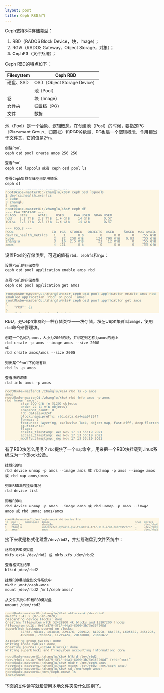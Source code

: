 ```yaml
---
layout: post
title: Ceph RBD入门
---
```


Ceph支持3种存储类型：

1. RBD（RADOS Block Device，块，Image）；
2. RGW（RADOS Gateway，Object Storage，对象）；
3. CephFS（文件系统）；

Ceph RBD的特点如下：

| Filesystem | Ceph RBD                     |
| ---------- | ---------------------------- |
| 硬盘、SSD  | OSD（Object Storage Device） |
|            | 池（Pool）                   |
| 卷         | 块（Image）                  |
| 文件夹     | 归置档（PG）                 |
| 文件       | 数据                         |

池（Pool）是一个抽象、逻辑概念。在创建池（Pool）的时候，要指定PG（Placement Group，归置档）和PGP的数量，PG也是一个逻辑概念，作用相当于文件夹，它的值是2^n。

```shell
创建Pool
ceph osd pool create amos 256 256

查看Pool
ceph osd lspools 或者 ceph osd pool ls

查看Ceph集群存储空间使用情况
ceph df
```

![列出Ceph集群中的Pool][1]

设置Pool的存储类型，可选的值有`rbd`、`cephfs`和`rgw`：

```shell
设置Pool的存储类型
ceph osd pool application enable amos rbd

查看Pool的存储类型
ceph osd pool application get amos
```

![设置、查看Pool的存储类型][2]

RBD，是Ceph集群的一种存储类型——块存储。块在Ceph集群叫`image`，使用`rbd`命令来管理块。

```shell
创建一个名称为amos，大小为200G的块，并绑定到名称为amos的池上
rbd create -p amos --image amos --size 200G
或
rbd create amos/amos --size 200G

列出某个Pool下的所有块
rbd ls -p amos

查看块的详情
rbd info amos -p amos
```

![管理块][3]

有了RBD块怎么用呢？`rbd`提供了一个`map`命令，用来把一个RBD块挂载到Linux系统成为一个Block设备。

```shell
挂载RBD块
rbd device unmap -p amos --image amos 或 rbd map -p amos --image amos 或 rbd map amos/amos

列出RBD块的挂载情况
rbd device list

卸载RBD块
rbd device unmap -p amos --image amos 或 rbd unmap -p amos --image amos 或 rbd unmap amos/amos
```

![挂载RBD块][4]

接下来就是格式化磁盘`/dev/rbd2`，并挂载磁盘到文件系统中：

```shell
格式化RBD模拟盘
mkfs.ext4 /dev/rbd2 或 mkfs.xfs /dev/rbd2

查看格式化结果
blkid /dev/rbd2

挂载RBD模拟盘到文件系统中
mkdir /mnt/ceph-amos
mount /dev/rbd2 /mnt/ceph-amos/

从文件系统中卸载RBD模拟盘
umount /dev/rbd2
```

![格式化、挂载RBD模拟盘][5]

下面的文件读写就和使用本地文件夹没什么区别了。

[1]: ../images/2021/11/17/1.png
[2]: ../images/2021/11/17/2.png
[3]: ../images/2021/11/17/3.png
[4]: ../images/2021/11/17/4.png
[5]: ../images/2021/11/17/5.png



